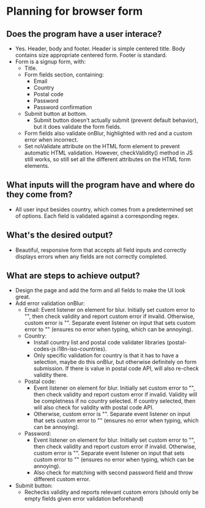 # Planning for browser form

## Does the program have a user interace?

- Yes. Header, body and footer. Header is simple centered title. Body contains size appropriate centered form. Footer is standard.
- Form is a signup form, with:
  - Title.
  - Form fields section, containing:
    - Email
    - Country
    - Postal code
    - Password
    - Password confirmation
  - Submit button at bottom.
    - Submit button doesn't actually submit (prevent default behavior), but it does validate the form fields.
  - Form fields also validate onBlur, highlighted with red and a custom error when incorrect.
  - Set noValidate attribute on the HTML form element to prevent automatic HTML validation. However, checkValidity() method in JS still works, so still set all the different attributes on the HTML form elements.

## What inputs will the program have and where do they come from?

- All user input besides country, which comes from a predetermined set of options. Each field is validated against a corresponding regex.

## What's the desired output?

- Beautiful, responsive form that accepts all field inputs and correctly displays errors when any fields are not correctly completed.

## What are steps to achieve output?

- Design the page and add the form and all fields to make the UI look great.
- Add error validation onBlur:
  - Email: Event listener on element for blur. Initially set custom error to "", then check validity and report custom error if invalid. Otherwise, custom error is "". Separate event listener on input that sets custom error to "" (ensures no error when typing, which can be annoying).
  - Country:
    - Install country list and postal code validater libraries (postal-codes-js i18n-iso-countries).
    - Only specific validation for country is that it has to have a selection, maybe do this onBlur, but otherwise definitely on form submission. If there is value in postal code API, will also re-check validity there.
  - Postal code:
    - Event listener on element for blur. Initially set custom error to "", then check validity and report custom error if invalid. Validity will be completness if no country selected. If country selected, then will also check for validity with postal code API.
    - Otherwise, custom error is "". Separate event listener on input that sets custom error to "" (ensures no error when typing, which can be annoying).
  - Password:
    - Event listener on element for blur. Initially set custom error to "", then check validity and report custom error if invalid. Otherwise, custom error is "". Separate event listener on input that sets custom error to "" (ensures no error when typing, which can be annoying).
    - Also check for matching with second password field and throw different custom error.
- Submit button:
  - Rechecks validity and reports relevant custom errors (should only be empty fields given error validation beforehand)
